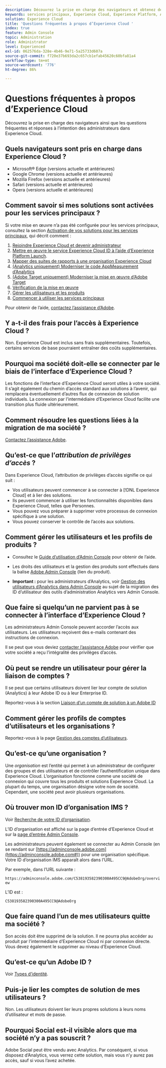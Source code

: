 ```yaml
---
description: Découvrez la prise en charge des navigateurs et obtenez des réponses aux questions fréquentes à l’intention des administrateurs dans Adobe Experience Cloud.
keywords: services principaux, Experience Cloud, Experience Platform, Analytics, Target, gestion des utilisateurs.
solution: Experience Cloud
title: 'Questions fréquentes à propos d’Experience Cloud '
index: true
feature: Admin Console
topic: Administration
role: Administrator
level: Experienced
exl-id: 062576da-328e-4b46-9e71-5a25733d607a
source-git-commit: f720e37b693da2c657cb1efab45620c60bfa81a4
workflow-type: tm+mt
source-wordcount: '776'
ht-degree: 86%

---
```


# Questions fréquentes à propos d’Experience Cloud

Découvrez la prise en charge des navigateurs ainsi que les questions fréquentes et réponses à l’intention des administrateurs dans Experience Cloud.

## Quels navigateurs sont pris en charge dans Experience Cloud ?

* Microsoft® Edge (versions actuelle et antérieures)
* Google Chrome (versions actuelle et antérieures)
* Mozilla Firefox (versions actuelle et antérieures)
* Safari (versions actuelle et antérieures)
* Opera (versions actuelle et antérieures)

## Comment savoir si mes solutions sont activées pour les services principaux ?

Si votre mise en œuvre n’a pas été configurée pour les services principaux, consultez la section [Activation de vos solutions pour les services principaux](../core-services/core-services.md#concept_07ED1D5C64234E77976E6D572E78FB9C), qui décrit comment :

1. [Rejoindre Experience Cloud et devenir administrateur](../core-services/core-services.md#section_2423F0BD3DF642658103310EE5EA6154)
1. [Mettre en œuvre le service Experience Cloud ID à l’aide d’Experience Platform Launch](https://experienceleague.adobe.com/docs/launch/using/intro/get-started/quick-start.html?lang=en).
1. [Mapper des suites de rapports à une organisation Experience Cloud](../core-services/core-services.md#concept_apg_zq2_rw)
1. [(Analytics uniquement) Moderniser le code AppMeasurement d’Analytics](../core-services/core-services.md#section_1798D9D0F05C47E29816AC4EEB9A0913)
1. [(Adobe Target uniquement) Moderniser la mise en œuvre d’Adobe Target](../core-services/core-services.md#section_C2F4493C7A36406DAE2266B429A4BD24)
1. [Vérification de la mise en œuvre](../core-services/core-services.md#section_E641782A0F4F44AF8C9C91216BE330D5)
1. [Gérer les utilisateurs et les produits](../core-services/core-services.md#section_B6E95F4E0E12483CB9DA99CBC0C5A4AF)
1. [Commencer à utiliser les services principaux](../core-services/core-services.md#section_960C06093623462E8EA247B3E97274A1)

Pour obtenir de l’aide, [contactez l’assistance d’Adobe](https://helpx.adobe.com/fr/contact/enterprise-support.ec.html).

## Y a-t-il des frais pour l’accès à Experience Cloud ?

Non. Experience Cloud est inclus sans frais supplémentaires. Toutefois, certains services de base pourraient entraîner des coûts supplémentaires.

## Pourquoi ma société doit-elle se connecter par le biais de l’interface d’Experience Cloud ?

Les fonctions de l’interface d’Experience Cloud seront utiles à votre société. Il s’agit également du chemin d’accès standard aux solutions à l’avenir, qui remplacera éventuellement d’autres flux de connexion de solution individuels. La connexion par l’intermédiaire d’Experience Cloud facilite une transition plus fluide ultérieurement.

## Comment résoudre les questions liées à la migration de ma société ?

[Contactez l’assistance Adobe](https://helpx.adobe.com/contact/enterprise-support.ec.html).

## Qu’est-ce que l’_attribution de privilèges d’accès_ ?

Dans Experience Cloud, l’attribution de privilèges d’accès signifie ce qui suit :

* Vos utilisateurs peuvent commencer à se connecter à [!DNL Experience Cloud] et à lier des solutions.
* Ils peuvent commencer à utiliser les fonctionnalités disponibles dans Experience Cloud, telles que Personnes.
* Vous pouvez vous préparer à supprimer votre processus de connexion spécifique à une solution.
* Vous pouvez conserver le contrôle de l’accès aux solutions.

## Comment gérer les utilisateurs et les profils de produits ?

* Consultez le [Guide d’utilisation d’Admin Console](https://helpx.adobe.com/fr/enterprise/managing/user-guide.html) pour obtenir de l’aide.

* Les droits des utilisateurs et la gestion des produits sont effectués dans la balise [Adobe Admin Console](https://adminconsole.adobe.com/enterprise) (lien du produit).

* **Important :** pour les administrateurs d’Analytics, voir [Gestion des utilisateurs d’Analytics dans Admin Console](https://experienceleague.adobe.com/docs/analytics/admin/user-product-management/user-management/migrate-users/c-migration-tool.html?lang=en) au sujet de la migration des ID d’utilisateur des outils d’administration Analytics vers Admin Console.

## Que faire si quelqu’un ne parvient pas à se connecter à l’interface d’Experience Cloud ?

Les administrateurs Admin Console peuvent accorder l’accès aux utilisateurs. Les utilisateurs reçoivent des e-mails contenant des instructions de connexion.

Il se peut que vous deviez [contacter l’assistance Adobe](https://helpx.adobe.com/contact/enterprise-support.ec.html) pour vérifier que votre société a reçu l’intégralité des privilèges d’accès.

## Où peut se rendre un utilisateur pour gérer la liaison de comptes ?

Il se peut que certains utilisateurs doivent lier leur compte de solution (Analytics) à leur Adobe ID ou à leur Enterprise ID.

Reportez-vous à la section [Liaison d’un compte de solution à un Adobe ID](../admin-getting-started/organizations.md#task_FD389E78640848919E247AC5E95B8369)

## Comment gérer les profils de comptes d’utilisateurs et les organisations ?

Reportez-vous à la page [Gestion des comptes d’utilisateurs](../admin-getting-started/organizations.md#topic_C31CB834F109465A82ED57FF0563B3F1).

## Qu’est-ce qu’une organisation ?

Une *organisation* est l’entité qui permet à un administrateur de configurer des groupes et des utilisateurs et de contrôler l’authentification unique dans Experience Cloud. L’organisation fonctionne comme une société de connexion qui couvre tous les produits et solutions Experience Cloud. La plupart du temps, une organisation désigne votre nom de société. Cependant, une société peut avoir plusieurs organisations.

## Où trouver mon ID d’organisation IMS ?

Voir [Recherche de votre ID d’organisation](organizations.md).

L’ID d’organisation est affiché sur la page d’entrée d’Experience Cloud et sur la [page d’entrée Admin Console](https://adminconsole.adobe.com).

Les administrateurs peuvent également se connecter au Admin Console (en se rendant sur [https://adminconsole.adobe.com](https://adminconsole.adobe.com#)) pour une organisation spécifique. Votre ID d’organisation IMS apparaît alors dans l’URL.

Par exemple, dans l’URL suivante :

`https://adminconsole.adobe.com/C538193582390300A495CC9@AdobeOrg/overview`

L’ID est :

`C538193582390300A495CC9@AdobeOrg`

## Que faire quand l’un de mes utilisateurs quitte ma société ?

Son accès doit être supprimé de la solution. Il ne pourra plus accéder au produit par l’intermédiaire d’Experience Cloud ni par connexion directe. Vous devez également le supprimer au niveau d’Experience Cloud.

## Qu’est-ce qu’un Adobe ID ?

Voir [Types d’identité](https://helpx.adobe.com/fr/enterprise/using/identity.html).

## Puis-je lier les comptes de solution de mes utilisateurs ?

Non. Les utilisateurs doivent lier leurs propres solutions à leurs noms d’utilisateur et mots de passe.

## Pourquoi Social est-il visible alors que ma société n’y a pas souscrit ?

Adobe Social peut être vendu avec Analytics. Par conséquent, si vous disposez d’Analytics, vous verrez cette solution, mais vous n’y aurez pas accès, sauf si vous l’avez achetée.
